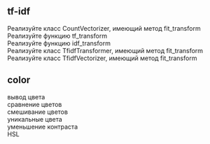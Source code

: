 ## tf-idf
Реализуйте класс CountVectorizer, имеющий метод fit_transform  
Реализуйте функцию tf_transform  
Реализуйте функцию idf_transform  
Реализуйте класс TfidfTransformer, имеющий метод fit_transform  
Реализуйте класс TfidfVectorizer, имеющий метод fit_transform  

## color
вывод цвета  
сравнение цветов  
смешивание цветов  
уникальные цвета  
уменьшение контраста  
HSL



